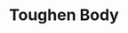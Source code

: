 ---
title: "Toughen Body"
canonical: "skill/toughen-body"
canonical_title: "Mineral Loresheet"
lists:
    - mineral-loresheet
tier: 3
osp_cost: 30
ladder: "toughen-body"
---